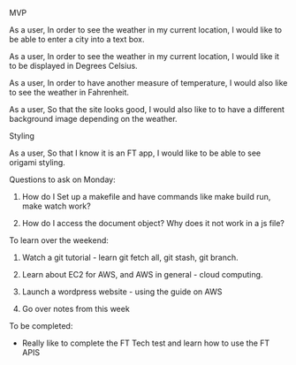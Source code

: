 MVP

As a user,
In order to see the weather in my current location,
I would like to be able to enter a city into a text box.

As a user,
In order to see the weather in my current location,
I would like it to be displayed in Degrees Celsius.

As a user,
In order to have another measure of temperature,
I would also like to see the weather in Fahrenheit.

As a user,
So that the site looks good,
I would also like to to have a different background image depending on the weather.

<!-- As a user,
So that I can see the weather in Fahrenheit and Celsius
I would like to see a toggle button that converts the temperature for me. -->

Styling

As a user,
So that I know it is an FT app,
I would like to be able to see origami styling.


Questions to ask on Monday:

1) How do I Set up a makefile and have commands like make build run, make watch work?

2) How do I access the document object? Why does it not work in a js file?


To learn over the weekend:

1) Watch a git tutorial - learn git fetch all, git stash, git branch.

2) Learn about EC2 for AWS, and AWS in general - cloud computing.

3) Launch a wordpress website - using the guide on AWS

4) Go over notes from this week

To be completed:

* Really like to complete the FT Tech test and learn how to use the FT APIS
